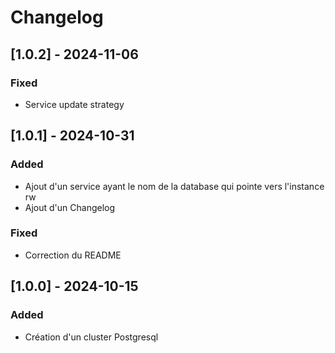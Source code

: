 # Changelog

## [1.0.2] - 2024-11-06

### Fixed

- Service update strategy

## [1.0.1] - 2024-10-31

### Added

- Ajout d'un service ayant le nom de la database qui pointe vers l'instance rw
- Ajout d'un Changelog

### Fixed

- Correction du README

## [1.0.0] - 2024-10-15

### Added

- Création d'un cluster Postgresql
